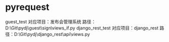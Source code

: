 # pyrequest
guest_test      对应项目：发布会管理系统       路径：D:\Git\pydj\guest\sign\views_if.py
django_rest_test     对应项目：django_rest      路径：D:\Git\pydj\django_rest\api\views.py
